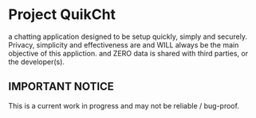 # Project QuikCht
   a chatting application designed to be setup quickly, simply and securely. Privacy, simplicity and effectiveness are and WILL         always be the main objective of this appliction. and ZERO data is shared with third parties, or the developer(s).


## IMPORTANT NOTICE
This is a current work in progress and may not be reliable / bug-proof.
